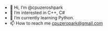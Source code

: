 - 👋 Hi, I’m @cpuzeroshpark
- 👀 I’m interested in C++, C#
- 🌱 I’m currently learning Python.
- 📫 How to reach me cpuzeropark@gmail.com

<!---
cpuzeroshpark/cpuzeroshpark is a ✨ special ✨ repository because its `README.md` (this file) appears on your GitHub profile.
You can click the Preview link to take a look at your changes.
--->

